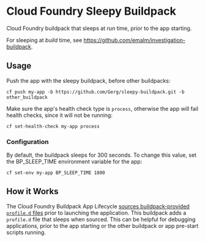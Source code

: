 # Cloud Foundry Sleepy Buildpack

Cloud Foundry buildpack that sleeps at *run* time, prior to the app starting.

For sleeping at *build* time, see https://github.com/emalm/investigation-buildpack.

## Usage

Push the app with the sleepy buildpack, before other buildpacks:
```
cf push my-app -b https://github.com/Gerg/sleepy-buildpack.git -b other_buildpack
```

Make sure the app's health check type is `process`, otherwise the app will fail
health checks, since it will not be running:
```
cf set-health-check my-app process
```

### Configuration

By default, the buildpack sleeps for 300 seconds. To change this value, set the
BP_SLEEP_TIME environment variable for the app:
```
cf set-env my-app BP_SLEEP_TIME 1800
```

## How it Works

The Cloud Foundry Buildpack App Lifecycle [sources buildpack-provided
`profile.d`
files](https://github.com/cloudfoundry/buildpackapplifecycle/blob/cb243e1d2a5f4ca908e6a18f355e7c6953bb6738/launcher/launcher_unix.go#L19-L33)
prior to launching the application. This buildpack adds a `profile.d` file
that sleeps when sourced. This can be helpful for debugging applications, prior
to the app starting or the other buildpack or app pre-start scripts running.
